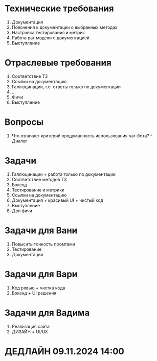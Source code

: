 # Технические требования
1. Документация
2. Пояснения к документации о выбранных методах
3. Настройка тестирования и метрик
4. Работа раг модели с документацией
5. Выступление

# Отраслевые требования
1. Соответствие ТЗ
2. Ссылки на документацию
3. Галлюцинации, т.е. ответы только по документации
4. ...
5. Фичи
6. Выступление

# Вопросы
1. Что означает критерий продуманность использования чат-бота? - Диалог

# Задачи
1. Галлюцинации + работа только по документации 
2. Соответствие методов ТЗ
3. Бэкенд
4. Тестирование и метрики
5. Ссылки на документацию
6. Документация + красивый UI + чистый код
7. Выступление
8. Доп фичи

# Задачи для Вани
1. Повысить точность промтами
2. Тестирование
3. Документации

# Задачи для Вари
1. Код ревью + чистка кода
2. Бэкенд + UI решения

# Задачи для Вадима
1. Реализация сайта
2. ДИЗАЙН + UI/UX

# **ДЕДЛАЙН 09.11.2024 14:00**